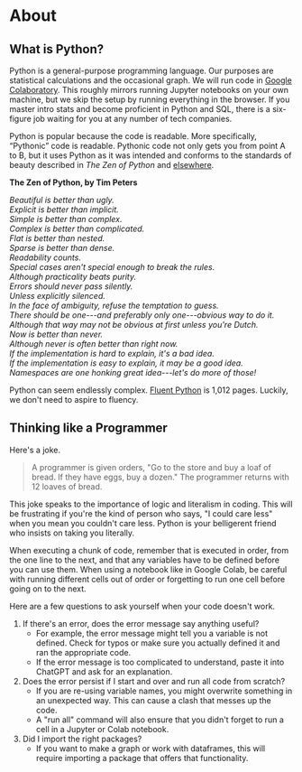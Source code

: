 # About

## What is Python?

Python is a general-purpose programming language. Our purposes are statistical calculations and the occasional graph. We will run code in [Google Colaboratory](https://colab.research.google.com/). This roughly mirrors running Jupyter notebooks on your own machine, but we skip the setup by running everything in the browser. If you master intro stats and become proficient in Python and SQL, there is a six-figure job waiting for you at any number of tech companies.

Python is popular because the code is readable. More specifically, “Pythonic” code is readable. Pythonic code not only gets you from point A to B, but it uses Python as it was intended and conforms to the standards of beauty described in *The Zen of Python* and [elsewhere](https://peps.python.org/pep-0008/).

**The Zen of Python, by Tim Peters**

*Beautiful is better than ugly.*  
*Explicit is better than implicit.*  
*Simple is better than complex.*  
*Complex is better than complicated.*  
*Flat is better than nested.*  
*Sparse is better than dense.*  
*Readability counts.*  
*Special cases aren't special enough to break the rules.*  
*Although practicality beats purity.*  
*Errors should never pass silently.*  
*Unless explicitly silenced.*  
*In the face of ambiguity, refuse the temptation to guess.*  
*There should be one---and preferably only one---obvious way to do it.*  
*Although that way may not be obvious at first unless you're Dutch.*  
*Now is better than never.*  
*Although never is often better than *right* now.*  
*If the implementation is hard to explain, it's a bad idea.*  
*If the implementation is easy to explain, it may be a good idea.*  
*Namespaces are one honking great idea---let's do more of those!*

Python can seem endlessly complex. [Fluent Python](https://www.oreilly.com/library/view/fluent-python-2nd/9781492056348) is 1,012 pages. Luckily, we don't need to aspire to fluency.

## Thinking like a Programmer

Here's a joke. 

> A programmer is given orders, "Go to the store and buy a loaf of bread. If they have eggs, buy a dozen." The programmer returns with 12 loaves of bread.

This joke speaks to the importance of logic and literalism in coding. This will be frustrating if you're the kind of person who says, "I could care less" when you mean you couldn't care less. Python is your belligerent friend who insists on taking you literally.

When executing a chunk of code, remember that is executed in order, from the one line to the next, and that any variables have to be defined before you can use them. When using a notebook like in Google Colab, be careful with running different cells out of order or forgetting to run one cell before going on to the next. 

Here are a few questions to ask yourself when your code doesn't work. 

1. If there's an error, does the error message say anything useful?
	* For example, the error message might tell you a variable is not defined. Check for typos or make sure you actually defined it and ran the appropriate code.
	* If the error message is too complicated to understand, paste it into ChatGPT and ask for an explanation.
2. Does the error persist if I start and over and run all code from scratch? 
	* If you are re-using variable names, you might overwrite something in an unexpected way. This can cause a clash that messes up the code.
	* A "run all" command will also ensure that you didn't forget to run a cell in a Jupyter or Colab notebook.
3. Did I import the right packages? 
	* If you want to make a graph or work with dataframes, this will require importing a package that offers that functionality. 



